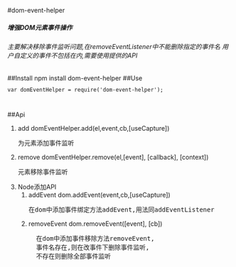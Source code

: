 #dom-event-helper
 <h5>增强DOM元素事件操作</h5>
 <h6>主要解决移除事件监听问题,在removeEventListener中不能删除指定的事件名
 用户自定义的事件不包括在内,需要使用提供的API</h6>
##Install
npm install dom-event-helper
##Use
<code>
<pre>
var domEventHelper = require('dom-event-helper');
</pre>
</code>


##Api
1. add  domEventHelper.add(el,event,cb,[useCapture])
   <pre>为元素添加事件监听</pre>
2. remove domEventHelper.remove(el,[event], [callback], [context])
    <pre>元素移除事件监听</pre>
3. Node添加API
   1. addEvent dom.addEvent(event,cb,[useCapture])
        <pre>在dom中添加事件绑定方法addEvent,用法同addEventListener</pre>
   2. removeEvent dom.removeEvent([event], [cb])
        <pre>
        在dom中添加事件移除方法removeEvent,
        事件名存在,则在改事件下删除事件监听,
        不存在则删除全部事件监听
        </pre>
